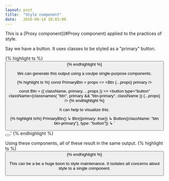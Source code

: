 ```yaml
---
layout: post
title:  "Style component"
date:   2016-08-18 10:03:00
---
```


This is a [Proxy component](#Proxy component) applied to the practices of style.

Say we have a button. It uses classes to be styled as a "primary" button.

{% highlight ts %}
<button type="button" className="btn btn-primary">
{% endhighlight %}

We can generate this output using a coulpe single-purpose components.

{% highlight ts %}
const PrimaryBtn = props =>
  <Btn {...props} primary />

const Btn = ({ className, primary, ...props }) =>
  <button
    type="button"
    className={classnames(
      "btn",
      primary && "btn-primary",
      className
    )}
    {...props}
  />
{% endhighlight %}

It can help to visualize this.

{% highlight ts%}
PrimaryBtn()
  ↳ Btn({primary: true})
    ↳ Button({className: "btn btn-primary"}, type: "button"})
      ↳ '<button type="button" class="btn btn-primary"></button>'
{% endhighlight %}

Using these components, all of these result in the same output.
{% highlight ts %}
<PrimaryBtn />
<Btn primary />
<button type="button" className="btn btn-primary" />
{% endhighlight %}

This can be a be a huge boon to style maintenance. It isolates all concerns about style to a single component.